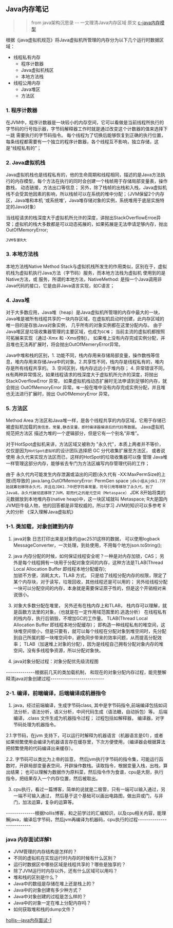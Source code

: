 ## Java内存笔记
>>  from java架构沉思录 -- 一文理清Java内存区域
原文
[c-java内存模型](https://mp.weixin.qq.com/s?__biz=MzAxNjM2MTk0Ng==&mid=2247485026&idx=1&sn=982cd439af2e9850dfe2770e2673fe40&chksm=9bf4b6d7ac833fc1ad4163a00e12072ccb7884b8cfb046d8c1a6965b985752c5b1c2c57774a3&mpshare=1&scene=1&srcid=0912zudJNxS2x1be4OFl58Nv#rd)



根据《java虚拟机规范》将Java虚拟机所管理的内存分为以下几个运行时数据区域：
 * 线程私有内存
   * 程序计数器
   * Java虚拟机栈区
   * 本地方法栈
 * 线程公用内存
   * Java堆区
   * 方法区
   
### 1. 程序计数器
  在JVM中，程序计数器是一块较小的内存空间，它可以看做是当前线程所执行的字节码的行号指示器，字节码解释器工作时就是通过改变这个计数器的值来选择下一跳
需要执行的字节码指令。  每个线程为了切换后能够恢复到正确的执行位置，每条线程都需要有一个独立的程序计数器，各个线程互不影响，独立存储，这是“线程私有的”；

### 2. Java虚拟机栈
Java虚拟机栈也是线程私有的，他的生命周期和线程相同，描述的是Java方法执行的内存模型，每个方法在执行的同时会创建一个栈帧用于存储局部变量表，操作数栈，
动态链接，方法出口等信息；  另外，除了栈帧的出栈和入栈，Java虚拟机栈不会受其他因素的影响，所以栈帧可以在系统的堆中分配；（JVM保留2个内存区，Java堆和本机
‘或系统堆’，Java堆存储对象的实例，系统堆用于底层实施特定的Java对象）

当线程请求的栈深度大于虚拟机所允许的深度，讲抛出StackOverflowErroe异常；虚拟机的栈大多数都是可以动态拓展的，如果拓展是无法申请足够内存，抛出OutOfMemoryError;

`JVM专家R大`

### 3. 本地方法栈
本地方法栈Native Method Stack与虚拟机栈所发生的作用类似，区别在于，虚拟机栈为虚拟机执行Java方法（字节码）服务，而本地方法栈为虚拟机 使用到的是Native方法，或
服务，所谓的本地方法，NativeMethod: 是指一个Java调用非Java代码的接口，它是由非Java语言实现，如C语言；

### 4. Java堆
对于大多数应用，Java堆（heap）是Java虚拟机所管理的内存中最大的一块，Java堆是被所有线程共享的一块内存区域，在虚拟机启动时创建，此内存区域的唯一目的是存放Java对象实例，
几乎所有的对象实例都在这里分配内存。 由于Java堆区是垃圾收集器管理的主要区域，也成为`GC堆`； 
当前主流的虚拟机都按照可拓展来实现（通过-Xmx 和 -Xms控制）。 如果堆上没有内存完成实例分配，并且堆也无法再扩展时，将会抛出OutOfMemeryError异常。

Java中堆和栈的区别，1. 功能不同，栈内存用来存储局部变量，操作数栈等信息，堆内存用来存储Java中的对象。2.共享性不同，栈内存是线程私有的，堆内存是所有线程共享的。
3. 空间区别，栈内存远远小于堆内存； 4. 异常错误不同，`栈`有两种异常情况，如果线程请求的栈深度大于虚拟机所允许的深度，将抛出 StackOverflowError 异常，
如果虚拟机栈动态扩展时无法申请到足够的内存，就会抛出 OutOfMemoryError 异常。`堆`一般在堆中没有内存完成实例分配，并且堆也无法进行扩展时，抛出 OutOfMemoryError 异常。

### 5. 方法区
Method Area 方法区和Java堆一样，是各个线程共享的内存区域，它用于存储已被虚拟机加载的`类信息，常量,静态变量，即时编译器编译后的代码等数据`。 Java虚拟机规范把方法区
描述为堆的一个逻辑部分，但是它有一个别名“非堆”。

对于HotSpot虚拟机来讲，方法区域又被称为 "永久代"，本质上两者并不等价，仅仅是因为`HotSpot虚拟机`的设计团队选择把 GC 分代收集扩展至方法区，
或者说使用 永久代来实现方法区而已，这样的HotSpot的垃圾收集器可以像 管理 Java堆一样管理这部分内存，能够省去专门为方法区编写内存管理代码的工作；

由于 永久代内可能发生内存泄漏或溢出的问题(永久代有 -XX:MaxPermSize的上限)而导致的 java.lang.OutOfMemoryError: PermGen space
`jdk小组从jdk1.7开始就筹划移除永久代，并且在JDK1.7中把字符串常量，符号引用等移除了永久代，到了Java8，永久代被彻底移除了JVM，取而代之的是元空间（Metaspace）`
JDK 8开始将类的元数据放到本地堆内存(native heap)中，这一块区域就叫 Metaspace;
R大是国内JVM巨牛级人物，他的回答都是非常权威的，所以学习 JVM的知识可以多参考 R大的分析
《深入理解Java虚拟机》



###  1-1. 类加载，对象创建到内存
1.  java对象 日志打印出来是对象的@ac2531这样的数据， 可以使用logback MessageConverter，一次处理，到处使用，不用每个地方json.toString();

2.  java 内存分配的时候，如何保证线程安全呢？一种是对内存加锁，CAS； 另外是每个线程拥有一块用于分配对象空间的内存，这种方法是TLAB(Thread Local Allocation Buffer 即线程本地分配缓存);  
加锁不方便，消耗太大，TLAB 方式， 只是给了线程分配内存的权限，限定了某个内存块，对于读写，垃圾回收，其他线程还是可以用的； 另外给线程分配 一块可以分配空间的内存，本身就是需要保证原子性的，但是这个开销相对来说很小。

3. 对象大多数分配在堆里， 另外还有在栈内存上和TLAB， 栈内存可以理解，就是函数方法里的对象，（也就是在一定作用域范围里的.逃逸分析） 在线程私有的栈内存，执行后销毁，不增加GC的工作量。
TLAB(Thread Local Allocation Buffer 即线程本地分配缓存)； 即构造一种线程私有的堆空间，这块堆空间很小，但是只要有，就可以每个线程在分配对象到堆空间时，先分配到自己所属的那一块堆空间中，避免同步带来的效率问题，从而提高分配效率；
TLAB（加速堆上对象的分配），因为是线程自己拥有分配对象内存的堆空间，没有多线程争资源，所以分配对象快。

4. java对象分配过程：对象分配优先级流程图

--------------根据前几天的类加载机制， 和现在的对象分配内存过程，能完整解释清java对象创建过程--------------------------

### 2-1. 编译，前端编译，后端编译成机器指令
1. java，经过前端编译，生成字节码class, 其中是字节码指令,前端编译包括如词法分析，语法分析，语义分析，中间代码生成（语法糖，自动拆包）等。
后端编译，.class 文件生成为机器指令过程； 过程包括如解释器， 编译器，对字节码处理为机器指令。

2.1.字节码，在jvm 支持下，可以运行时解释为机器语言（机器语言是01），或者如果频繁使用会编译为机器语言存在缓存里，下次方便使用，（编译器会根据算法把频繁使用的代码编译出来缓存）。

2.2. 字节码可以类比为上帝的旨意， 然后jvm执行字节码的指令集，可能运行函数时，开辟局部变量表空间，开辟操作数栈。读取指令，根据变量入栈，出栈，算出结果；
也可以理解为数据作为原料菜，然后指令作为食谱，cpu是大厨，执行指令，把结果存入一个内存位置，然后被取出。

3. cpu执行，看过一篇博客，简单的说就是二极管，只有一端可以输入通过，另一端不可输入通过， 然后基于这个基础可以画出电路图，做出异或门，与非门，加法运算，复杂的运算等。

--------------根据hollis博客，和之前学过的汇编知识，以及cpu相关内容，能理解java，编译后字节码，然后jvm再编译为机器码，cpu执行的过程--------------------------


### java 内存面试详解1

* JVM管理的内存结构是怎样的？
* 不同的虚拟机在实现运行时内存的时候有什么区别？
* 运行时数据区中哪些区域是线程共享的？哪些是独享的？
* 除了JVM运行时内存以外，还有什么区域可以用吗？
* 堆和栈的区别是什么？
* Java中的数组是存储在堆上还是栈上的？
* Java中的对象创建有多少种方式？
* Java中对象创建的过程是怎么样的？
* Java中的对象一定在堆上分配内存吗？
* 如何获取堆和栈的dump文件？

[hollis--java内存面试-1](https://www.hollischuang.com/archives/3875)
